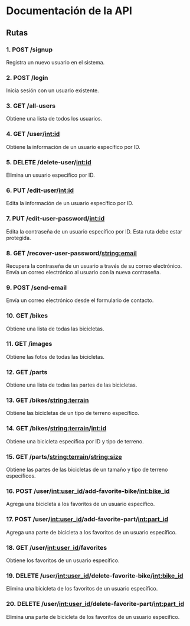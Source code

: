 # Documentación de la API

## Rutas

### 1. POST /signup

Registra un nuevo usuario en el sistema.

### 2. POST /login

Inicia sesión con un usuario existente.

### 3. GET /all-users

Obtiene una lista de todos los usuarios.

### 4. GET /user/<int:id>

Obtiene la información de un usuario específico por ID.

### 5. DELETE /delete-user/<int:id>

Elimina un usuario específico por ID.

### 6. PUT /edit-user/<int:id>

Edita la información de un usuario específico por ID.

### 7. PUT /edit-user-password/<int:id>

Edita la contraseña de un usuario específico por ID. Esta ruta debe estar protegida.

### 8. GET /recover-user-password/<string:email>

Recupera la contraseña de un usuario a través de su correo electrónico. Envía un correo electrónico al usuario con la nueva contraseña.

### 9. POST /send-email

Envía un correo electrónico desde el formulario de contacto.

### 10. GET /bikes

Obtiene una lista de todas las bicicletas.

### 11. GET /images

Obtiene las fotos de todas las bicicletas.

### 12. GET /parts

Obtiene una lista de todas las partes de las bicicletas.

### 13. GET /bikes/<string:terrain>

Obtiene las bicicletas de un tipo de terreno específico.

### 14. GET /bikes/<string:terrain>/<int:id>

Obtiene una bicicleta específica por ID y tipo de terreno.

### 15. GET /parts/<string:terrain>/<string:size>

Obtiene las partes de las bicicletas de un tamaño y tipo de terreno específicos.

### 16. POST /user/<int:user_id>/add-favorite-bike/<int:bike_id>

Agrega una bicicleta a los favoritos de un usuario específico.

### 17. POST /user/<int:user_id>/add-favorite-part/<int:part_id>

Agrega una parte de bicicleta a los favoritos de un usuario específico.

### 18. GET /user/<int:user_id>/favorites

Obtiene los favoritos de un usuario específico.

### 19. DELETE /user/<int:user_id>/delete-favorite-bike/<int:bike_id>

Elimina una bicicleta de los favoritos de un usuario específico.

### 20. DELETE /user/<int:user_id>/delete-favorite-part/<int:part_id>

Elimina una parte de bicicleta de los favoritos de un usuario específico.
